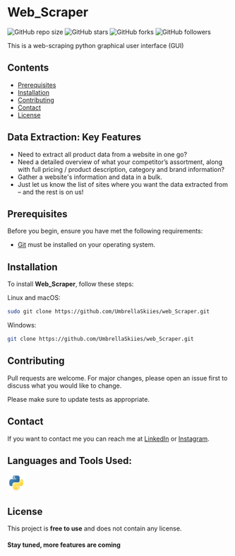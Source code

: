 # Web_Scraper

![GitHub repo size](https://img.shields.io/github/repo-size/UmbrellaSkiies/web_Scraper)
![GitHub stars](https://img.shields.io/github/stars/UmbrellaSkiies/web_Scraper?style=social)
![GitHub forks](https://img.shields.io/github/forks/UmbrellaSkiies/web_Scraper?style=social)
![GitHub followers](https://img.shields.io/github/followers/UmbrellaSkiies?label=Followers&logoColor=blue&style=social)

This is a web-scraping python graphical user interface (GUI)


## Contents

 * [Prerequisites](#prerequisites)
 * [Installation](#installation)
 * [Contributing](#contributing)
 * [Contact](#contact)
 * [License](#license)


## Data Extraction: Key Features

- Need to extract all product data from a website in one go?
- Need a detailed overview of what your competitor’s assortment, along with full pricing / product description, category and brand information?
- Gather a website's information and data in a bulk.
- Just let us know the list of sites where you want the data extracted from – and the rest is on us!


## Prerequisites

Before you begin, ensure you have met the following requirements:

* [Git](https://git-scm.com/downloads "Download Git") must be installed on your operating system.


## Installation

To install **Web_Scraper**, follow these steps:

Linux and macOS:

```bash
sudo git clone https://github.com/UmbrellaSkiies/web_Scraper.git
```

Windows:

```bash
git clone https://github.com/UmbrellaSkiies/web_Scraper.git
```


## Contributing

Pull requests are welcome. For major changes, please open an issue first
to discuss what you would like to change.

Please make sure to update tests as appropriate.


## Contact

If you want to contact me you can reach me at [LinkedIn](https://linkedin.com/in/neo-titebe-120536254) or [Instagram](https://instagram.com/9teen_99).

<h2 align="left">Languages and Tools Used:</h2>
<a href="https://www.python.org" target="_blank" rel="noreferrer"> <img src="https://raw.githubusercontent.com/devicons/devicon/master/icons/python/python-original.svg" alt="python" width="40" height="40"/> </a>


## License

This project is **free to use** and does not contain any license.


#### Stay tuned, more features are coming
